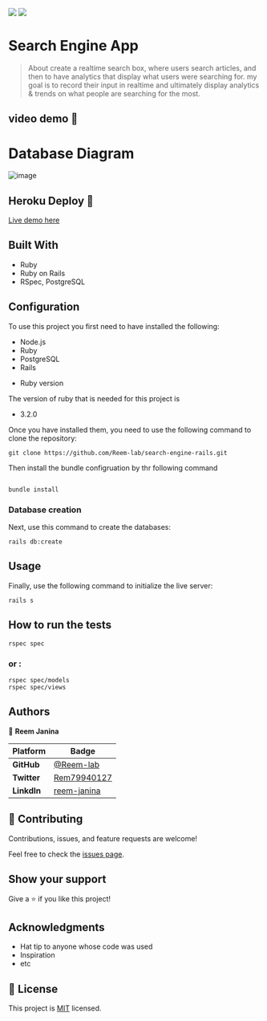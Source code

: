 ![](https://img.shields.io/badge/Microverse-blueviolet)
![](https://img.shields.io/static/v1?label=BY&message=Reemoz&color=pink)

# Search Engine App

> About create a realtime search box, where users search articles, and then to have analytics that display what users were searching for. my goal is to record their input in realtime and ultimately display analytics & trends on what people are searching for the most.


## video demo 🎥


# Database Diagram

![image](https://user-images.githubusercontent.com/58553711/213612334-1c830da1-8988-48dd-8a97-ec256a07e056.png)


## Heroku Deploy 🚀

[Live demo here]()



## Built With

- Ruby
- Ruby on Rails
- RSpec, PostgreSQL

## Configuration

To use this project you first need to have installed the following:

+ Node.js
+ Ruby
+ PostgreSQL
+ Rails

* Ruby version

The version of ruby that is needed for this project is 

+ 3.2.0

Once you have installed them, you need to use the following command to clone the repository:

```
git clone https://github.com/Reem-lab/search-engine-rails.git
```

Then install the bundle configruation by thr following command
```

bundle install
```

### Database creation

Next, use this command to create the databases:
```
rails db:create
```

## Usage

Finally, use the following command to initialize the live server:

```
rails s
```
## How to run the tests

```
rspec spec
```
### or :
```
rspec spec/models
rspec spec/views
```

## Authors


👤 **Reem Janina**

 Platform | Badge |
 --- | --- |
 **GitHub**  | [@Reem-lab](https://github.com/Reem-lab)
 **Twitter** | [Rem79940127](https://twitter.com/Rem79940127)
 **LinkdIn** | [reem-janina](https://www.linkedin.com/in/reem-janina-ab74ab21a/)


## 🤝 Contributing

Contributions, issues, and feature requests are welcome!

Feel free to check the [issues page](../../issues/).

## Show your support

Give a ⭐️ if you like this project!

## Acknowledgments

- Hat tip to anyone whose code was used
- Inspiration
- etc

## 📝 License

This project is [MIT](./LICENSE) licensed.
